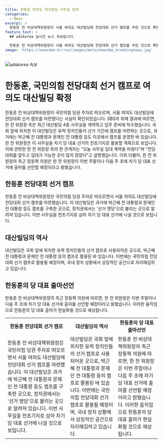 ```yaml
---
title: 한동훈 여의도 대산빌딩 사무실 임대
categories:
  - News
excerpt: >
  한동훈 전 비상대책위원장이 서울 여의도 대산빌딩에 전당대회 선거 캠프를 꾸린 것으로 확인됐습니다. 대산빌딩은 유력 정치인들의 '선거 명당'으로 불리는데, 박근혜 전 대통령과 문재인 전 대통령 등의 캠프가 있었고, 국민의힘 전당대회 때도 캠프가 있었습니다. 한 전 위원장은 측근의 발언을 통해 차기 당 대표 선거에 출마할 예정이라고 밝혔으며, 실질적인 세력화에 속도를 낼 것으로 전망됩니다.
feature_text: >
  ## adskorea 실시간 뉴스 속보입니다.

  한동훈 전 비상대책위원장이 서울 여의도 대산빌딩에 전당대회 선거 캠프를 꾸린 것으로 확인됐습니다. 대산빌딩은 유력 정치인들의 '선거 명당'으로 불리는데, 박근혜 전 대통령과 문재인 전 대통령 등의 캠프가 있었고, 국민의힘 전당대회 때도 캠프가 있었습니다. 한 전 위원장은 측근의 발언을 통해 차기 당 대표 선거에 출마할 예정이라고 밝혔으며, 실질적인 세력화에 속도를 낼 것으로 전망됩니다.
image: 'https://newsdao.kr/res/images/meta/newsdao_breakingnews.jpg'
---
```


<p><img src="https://newsdao.kr/res/images/meta/newsdao_breakingnews.jpg" alt="adskorea 속보" /></p>

<h1>한동훈, 국민의힘 전당대회 선거 캠프로 여의도 대산빌딩 확정</h1>

<p data-ke-size="size16">한동훈 전 비상대책위원장이 국민의힘 당권 주자로 떠오르며, 서울 여의도 대산빌딩에 전당대회 선거 캠프를 마련했다는 사실이 확인되었습니다. SBS의 취재 결과에 따르면, 한 전 위원장 측은 최근 대산빌딩 4층 사무실을 계약하고 입주 준비에 착수했습니다. 국회 앞에 위치한 이 대산빌딩은 유력 정치인들이 선거 기간에 캠프를 마련하는 곳으로, 과거에는 박근혜 전 대통령과 문재인 전 대통령 등도 이곳에서 캠프를 운영한 바 있습니다. 한 전 위원장은 이 사무실을 차기 당 대표 선거의 전초기지로 활용할 계획으로 보입니다. 이에 관련한 한 전 위원장 측의 한 관계자는 "오늘 사무실 임대 계약을 마쳤다"며 "전당대회를 앞두고 임대가 가능한 곳이 많지 않았다"고 설명했습니다. 이와 더불어, 한 전 위원장의 측근 장동혁 의원은 한 전 위원장이 이번 주말이나 다음 주 초에 차기 당 대표 선거에 출마를 선언할 예정이라고 밝혔습니다.</p>

<h2 data-ke-size="size26">한동훈 전당대회 선거 캠프</h2>

<p data-ke-size="size16">한동훈 전 비상대책위원장은 국민의힘 당권 주자로 떠오르면서 서울 여의도 대산빌딩에 전당대회 선거 캠프를 마련했습니다. 이 대산빌딩은 과거에 박근혜 전 대통령과 문재인 전 대통령 등도 캠프를 구축한 곳으로, 정치권에서는 '선거 명당'으로 불리는 곳으로 알려져 있습니다. 이번 사무실을 전초기지로 삼아 차기 당 대표 선거에 나설 것으로 보입니다.</p>

<h2 data-ke-size="size26">대산빌딩의 역사</h2>

<p data-ke-size="size16">대산빌딩은 국회 앞에 위치한 유력 정치인들의 선거 캠프로 사용되어온 곳으로, 박근혜 전 대통령과 문재인 전 대통령 등의 캠프로 활용된 바 있습니다. 이번에는 국민의힘 전당대회 선거 캠프로 활용될 예정이며, 국내 정치 상황에서 상징적인 공간으로 자리매김하고 있습니다.</p>

<h2 data-ke-size="size26">한동훈의 당 대표 출마선언</h2>

<p data-ke-size="size16">한동훈 전 비상대책위원장의 측근 장동혁 의원에 따르면, 한 전 위원장은 이번 주말이나 다음 주 초에 차기 당 대표 선거에 출마를 선언할 예정이라고 밝혔습니다. 이러한 움직임으로 한동훈의 당 대표 출마가 현실화될 것으로 예상됩니다.</p>

<table>
<tbody>
<tr>
<td style="text-align: center; height: 17px;"><b>한동훈 전당대회 선거 캠프</b></td>
<td style="text-align: center; height: 17px;"><b>대산빌딩의 역사</b></td>
<td style="text-align: center; height: 17px;"><b>한동훈의 당 대표 출마선언</b></td>
</tr>
<tr>
<td>한동훈 전 비상대책위원장은 국민의힘 당권 주자로 떠오르면서 서울 여의도 대산빌딩에 전당대회 선거 캠프를 마련했습니다. 이 대산빌딩은 과거에 박근혜 전 대통령과 문재인 전 대통령 등도 캠프를 구축한 곳으로, 정치권에서는 '선거 명당'으로 불리는 곳으로 알려져 있습니다. 이번 사무실을 전초기지로 삼아 차기 당 대표 선거에 나설 것으로 보입니다.</td>
<td>대산빌딩은 국회 앞에 위치한 유력 정치인들의 선거 캠프로 사용되어온 곳으로, 박근혜 전 대통령과 문재인 전 대통령 등의 캠프로 활용된 바 있습니다. 이번에는 국민의힘 전당대회 선거 캠프로 활용될 예정이며, 국내 정치 상황에서 상징적인 공간으로 자리매김하고 있습니다.</td>
<td>한동훈 전 비상대책위원장의 측근 장동혁 의원에 따르면, 한 전 위원장은 이번 주말이나 다음 주 초에 차기 당 대표 선거에 출마를 선언할 예정이라고 밝혔습니다. 이러한 움직임으로 한동훈의 당 대표 출마가 현실화될 것으로 예상됩니다.</td>
</tr>
</tbody>
</table>

